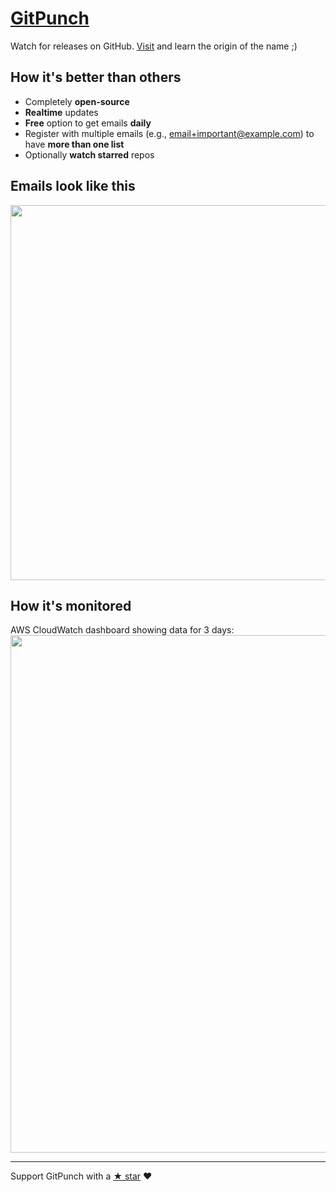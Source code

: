# [GitPunch](https://gitpunch.com)

Watch for releases on GitHub. [Visit](https://gitpunch.com) and learn the origin of the name ;)

## How it's better than others

- Completely **open-source**
- **Realtime** updates
- **Free** option to get emails **daily**
- Register with multiple emails (e.g., email+important@example.com) to have **more than one list**
- Optionally **watch starred** repos

## Emails look like this
<img src="https://raw.githubusercontent.com/vfeskov/gitpunch/master/client/public/email.png" width="600px" />

## How it's monitored
AWS CloudWatch dashboard showing data for 3 days:<br/>
<img src="https://raw.githubusercontent.com/vfeskov/gitpunch/master/monitoring.png" width="828px" />

----------

Support GitPunch with a [&#9733; star](https://github.com/vfeskov/gitpunch) ♥
